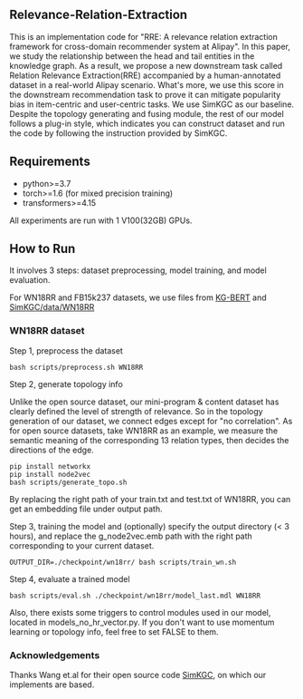 ## Relevance-Relation-Extraction
This is an implementation code for "RRE: A relevance relation extraction framework for cross-domain recommender system at Alipay".
In this paper, we study the relationship between the head and tail entities in the knowledge graph. As a result, we propose a new downstream task called Relation Relevance Extraction(RRE) accompanied by a human-annotated dataset in a real-world Alipay scenario. What's more, we use this score in the downstream recommendation task to prove it can mitigate popularity bias in item-centric and user-centric tasks.
We use SimKGC as our baseline. Despite the topology generating and fusing module, the rest of our model follows a plug-in style, which indicates you can construct dataset and run the code by following the instruction provided by SimKGC.

## Requirements
* python>=3.7
* torch>=1.6 (for mixed precision training)
* transformers>=4.15

All experiments are run with 1 V100(32GB) GPUs.

## How to Run

It involves 3 steps: dataset preprocessing, model training, and model evaluation.


For WN18RR and FB15k237 datasets, we use files from [KG-BERT](https://github.com/yao8839836/kg-bert) and [SimKGC/data/WN18RR](https://github.com/intfloat/SimKGC/tree/main/data/WN18RR)

### WN18RR dataset

Step 1, preprocess the dataset
```
bash scripts/preprocess.sh WN18RR
```


Step 2, generate topology info

Unlike the open source dataset, our mini-program & content dataset has clearly defined the level of strength of relevance. So in the topology generation of our dataset, we connect edges except for "no correlation". As for open source datasets, take WN18RR as an example, we measure the semantic meaning of the corresponding 13 relation types, then decides the directions of the edge.
```
pip install networkx
pip install node2vec
bash scripts/generate_topo.sh
```
By replacing the right path of your train.txt and test.txt of WN18RR, you can get an embedding file under output path.

Step 3, training the model and (optionally) specify the output directory (< 3 hours), and replace the g_node2vec.emb path with the right path corresponding to your current dataset.
```
OUTPUT_DIR=./checkpoint/wn18rr/ bash scripts/train_wn.sh
```

Step 4, evaluate a trained model
```
bash scripts/eval.sh ./checkpoint/wn18rr/model_last.mdl WN18RR
```


Also, there exists some triggers to control modules used in our model, located in models_no_hr_vector.py. If you don't want to use momentum learning or topology info, feel free to set FALSE to them.


### Acknowledgements
Thanks Wang et.al for their open source code [SimKGC](https://github.com/intfloat/SimKGC), on which our implements are based.
<!-- Alipay.com Inc.
Copyright (c) 2004-2023 All Rights Reserved. -->
